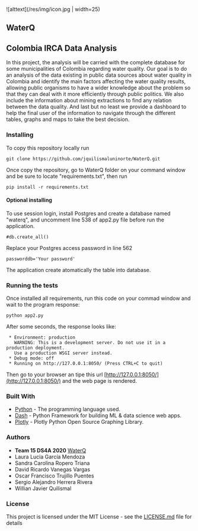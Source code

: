 ![alttext](/res/img/icon.jpg | width=25)   

## WaterQ

## Colombia IRCA Data Analysis

In this project, the analysis will be carried with the complete database for some municipalities of Colombia regarding water quality. Our goal is to do an analysis of the data existing in public data sources about water quality in Colombia and identify the main factors affecting the water quality results, allowing public organisms to have a wider knowledge about the problem so that they can deal with it more efficiently through public politics. We also include the information about mining extractions to find any relation between the data quality. And last but no least we provide a dashboard to help the final user of the information to navigate through the different tables, graphs and maps to take the best decision.

### Installing

To copy this repository locally run

```
git clone https://github.com/jquilismaluninorte/WaterQ.git
```

Once copy the repository, go to WaterQ folder on your command window and be sure to locate "requirements.txt", then run

```
pip install -r requirements.txt
```

#### Optional installing

To use session login, install Postgres and create a database named "waterq", and uncomment line 538 of app2.py file before run the application.

```
#db.create_all()
```

Replace your Postgres access password in line 562

```
passworddb='Your password'
```

The application create atomatically the table into database.

### Running the tests

Once installed all requirements, run this code on your commad window and wait to the program response:

```
python app2.py
```

After some seconds, the response looks like:

```
 * Environment: production
   WARNING: This is a development server. Do not use it in a production deployment.
   Use a production WSGI server instead.
 * Debug mode: off
 * Running on http://127.0.0.1:8050/ (Press CTRL+C to quit)
```

Then go to your browser an tipe this url [http://127.0.0.1:8050/](http://127.0.0.1:8050/) and the web page is rendered.

### Built With

- [Python](https://www.python.org/) - The programming language used.
- [Dash](https://pypi.org/project/dash/) - Python Framework for building ML & data science web apps.
- [Plotly](https://plotly.com/python/) - Plotly Python Open Source Graphing Library.

### Authors

- **Team 15 DS4A 2020** [WaterQ](https://agua.vatiolibre.com/)
- Laura Lucia García Mendoza
- Sandra Carolina Ropero Triana
- David Ricardo Vanegas Vargas
- Oscar Francisco Trujillo Puentes
- Sergio Alejandro Herrera Rivera
- Willian Javier Quilismal

### License

This project is licensed under the MIT License - see the [LICENSE.md](LICENSE.md) file for details
